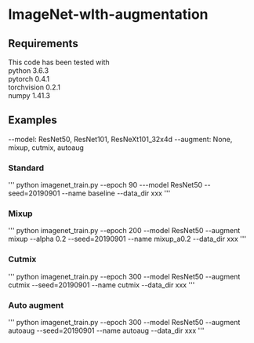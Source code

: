 # ImageNet-wIth-augmentation

## Requirements
This code has been tested with  
python 3.6.3  
pytorch 0.4.1  
torchvision 0.2.1  
numpy 1.41.3

## Examples
--model: ResNet50, ResNet101, ResNeXt101_32x4d
--augment: None, mixup, cutmix, autoaug

### Standard 

'''
python imagenet_train.py --epoch 90 ---model ResNet50 --seed=20190901 --name baseline --data_dir xxx
'''

### Mixup

'''
python imagenet_train.py --epoch 200 --model ResNet50 --augment mixup --alpha 0.2 --seed=20190901 --name mixup_a0.2 --data_dir xxx
'''

### Cutmix

'''
python imagenet_train.py --epoch 300 --model ResNet50 --augment cutmix --seed=20190901 --name cutmix --data_dir xxx
'''

### Auto augment

'''
python imagenet_train.py --epoch 300 --model ResNet50 --augment autoaug --seed=20190901 --name autoaug --data_dir xxx
'''